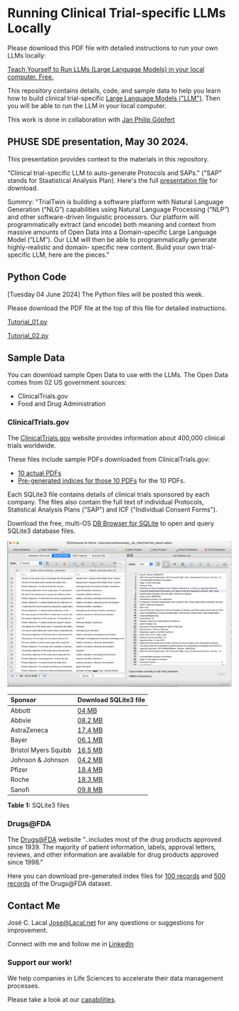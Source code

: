 # Running Clinical Trial-specific LLMs Locally

Please download this PDF file with detailed instructions to run your own LLMs locally:

[Teach Yourself to Run LLMs (Large Language Models) in your local computer. Free.](./TrialTwin_Local_LLM.pdf)

This repository contains details, code, and sample data to help you learn how to build clinical trial-specific [Large Language Models ("LLM")](https://en.wikipedia.org/wiki/Large_language_model). 
Then you will be able to run the LLM in your local computer.

This work is done in collaboration with [Jan Philip Göpfert](https://www.linkedin.com/in/jangop/)



## PHUSE SDE presentation, May 30 2024.

This presentation provides context to the materials in this repository.

"Clinical trial-specific LLM to auto-generate Protocols and SAPs."
("SAP" stands for Staatistical Analysis Plan).
Here's the full [presentation file](./TrialTwin_06.pdf) for download.

Summry:
"TrialTwin is building a software platform with Natural Language Generation (“NLG”) capabilities using Natural Language Processing (“NLP”) and other software-driven linguistic processors. Our platform will programmatically extract (and encode) both meaning and context from massive amounts of Open Data into a Domain-specific Large Language Model (“LLM”). Our LLM will then be able to programmatically generate highly-realistic and domain- specific new content.
Build your own trial-specific LLM, here are the pieces."


## Python Code

[Tuesday 04 June 2024]
The Python files will be posted this week.

Please download the PDF file at the top of this file for detailed instructions.

[Tutorial_01.py](./Tutorial_01.py)

[Tutorial_02.py](./Tutorial_02.py)


## Sample Data

You can download sample Open Data to use with the LLMs. The Open Data comes from 02 US government sources:
* ClinicalTrials.gov
* Food and Drug Administration

### ClinicalTrials.gov

The [ClinicalTrials.gov](https://clinicaltrials.gov/) website provides information about 400,000 clinical trials worldwide.

These files include sample PDFs downloaded from ClinicalTrials.gov:
* [10 actual PDFs](./ClinicalTrials_gov_10_PDFs.zip) 
* [Pre-generated indices for those 10 PDFs](./ClinicalTrials_gov_10_PDFs__index.zip) for the 10 PDFs.


Each SQLite3 file contains details of clinical trials sponsored by each company. The files also contain the full text of individual Protocols, Statistical Analysis Plans ("SAP") and ICF ("Individual Consent Forms").

Download the free, multi-OS [DB Browser for SQLite](https://sqlitebrowser.org/) to open and query SQLite3 database files.


![SQLite3 database file sample](./SQLite3_Database_File_Sanofi_Applications.png)


| Sponsor              | Download SQLite3 file                                  |  
| :------------------- | :----------------------------------------------------- |
| Abbott               | [04 MB](./TrialTwin_Abbott.sqlite3.zip)				|
| Abbvie               | [08.2 MB](./TrialTwin_Abbvie.sqlite3.zip)|				|
| AstraZeneca          | [17.4 MB](./TrialTwin_AstraZeneca.sqlite3.zip)         |
| Bayer                | [06.1 MB](./TrialTwin_Bayer.sqlite3.zip)               |
| Bristol Myers Squibb | [16.5 MB](./TrialTwin_Bristol_Myers_Squibb.sqlite3.zip)|
| Johnson & Johnson    | [04.2 MB](./TrialTwin_Johnson_Johnson.sqlite3.zip)     |
| Pfizer               | [18.4 MB](./TrialTwin_Pfizer.sqlite3.zip)              |
| Roche                | [18.3 MB](./TrialTwin_Roche.sqlite3.zip)               |
| Sanofi               | [09.8 MB](./TrialTwin_Sanofi.sqlite3.zip)             |

**Table 1:** SQLite3 files



### Drugs@FDA

The [Drugs@FDA](./https://www.fda.gov/drugs/drug-approvals-and-databases/about-drugsfda) website "..includes most of the drug products approved since 1939. The majority of patient information, labels, approval letters, reviews, and other information are available for drug products approved since 1998."

Here you can download pre-generated index files for [100 records](./100_Drugs_FDA.zip) and [500 records](./500_Drugs_FDA.zip) of the Drugs@FDA dataset.



## Contact Me
José C. Lacal <Jose@Lacal.net> for any questions or suggestions for improvement.

Connect with me and follow me in [LinkedIn](https://www.linkedin.com/in/jclacal/)

### Support our work!
We help companies in Life Sciences to accelerate their data management processes.

Please take a look at our [capabilities](./TrialTwin.pdf).
